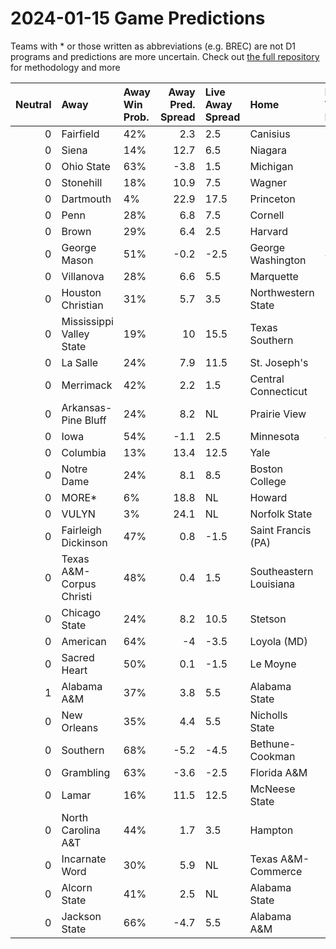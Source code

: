 # 2024-01-15 Game Predictions
Teams with * or those written as abbreviations (e.g. BREC) are not D1 programs and predictions are more uncertain. Check out [the full repository](https://github.com/grdavis/college-basketball-elo) for methodology and more

|   Neutral | Away                     | Away Win Prob.   |   Away Pred. Spread | Live Away Spread   | Home                   | Home Win Prob.   |   Home Pred. Spread |
|----------:|:-------------------------|:-----------------|--------------------:|:-------------------|:-----------------------|:-----------------|--------------------:|
|         0 | Fairfield                | 42%              |                 2.3 | 2.5                | Canisius               | 58%              |                -2.3 |
|         0 | Siena                    | 14%              |                12.7 | 6.5                | Niagara                | 86%              |               -12.7 |
|         0 | Ohio State               | 63%              |                -3.8 | 1.5                | Michigan               | 37%              |                 3.8 |
|         0 | Stonehill                | 18%              |                10.9 | 7.5                | Wagner                 | 82%              |               -10.9 |
|         0 | Dartmouth                | 4%               |                22.9 | 17.5               | Princeton              | 96%              |               -22.9 |
|         0 | Penn                     | 28%              |                 6.8 | 7.5                | Cornell                | 72%              |                -6.8 |
|         0 | Brown                    | 29%              |                 6.4 | 2.5                | Harvard                | 71%              |                -6.4 |
|         0 | George Mason             | 51%              |                -0.2 | -2.5               | George Washington      | 49%              |                 0.2 |
|         0 | Villanova                | 28%              |                 6.6 | 5.5                | Marquette              | 72%              |                -6.6 |
|         0 | Houston Christian        | 31%              |                 5.7 | 3.5                | Northwestern State     | 69%              |                -5.7 |
|         0 | Mississippi Valley State | 19%              |                10   | 15.5               | Texas Southern         | 81%              |               -10   |
|         0 | La Salle                 | 24%              |                 7.9 | 11.5               | St. Joseph's           | 76%              |                -7.9 |
|         0 | Merrimack                | 42%              |                 2.2 | 1.5                | Central Connecticut    | 58%              |                -2.2 |
|         0 | Arkansas-Pine Bluff      | 24%              |                 8.2 | NL                 | Prairie View           | 76%              |                -8.2 |
|         0 | Iowa                     | 54%              |                -1.1 | 2.5                | Minnesota              | 46%              |                 1.1 |
|         0 | Columbia                 | 13%              |                13.4 | 12.5               | Yale                   | 87%              |               -13.4 |
|         0 | Notre Dame               | 24%              |                 8.1 | 8.5                | Boston College         | 76%              |                -8.1 |
|         0 | MORE*                    | 6%               |                18.8 | NL                 | Howard                 | 94%              |               -18.8 |
|         0 | VULYN                    | 3%               |                24.1 | NL                 | Norfolk State          | 97%              |               -24.1 |
|         0 | Fairleigh Dickinson      | 47%              |                 0.8 | -1.5               | Saint Francis (PA)     | 53%              |                -0.8 |
|         0 | Texas A&M-Corpus Christi | 48%              |                 0.4 | 1.5                | Southeastern Louisiana | 52%              |                -0.4 |
|         0 | Chicago State            | 24%              |                 8.2 | 10.5               | Stetson                | 76%              |                -8.2 |
|         0 | American                 | 64%              |                -4   | -3.5               | Loyola (MD)            | 36%              |                 4   |
|         0 | Sacred Heart             | 50%              |                 0.1 | -1.5               | Le Moyne               | 50%              |                -0.1 |
|         1 | Alabama A&M              | 37%              |                 3.8 | 5.5                | Alabama State          | 63%              |                -3.8 |
|         0 | New Orleans              | 35%              |                 4.4 | 5.5                | Nicholls State         | 65%              |                -4.4 |
|         0 | Southern                 | 68%              |                -5.2 | -4.5               | Bethune-Cookman        | 32%              |                 5.2 |
|         0 | Grambling                | 63%              |                -3.6 | -2.5               | Florida A&M            | 37%              |                 3.6 |
|         0 | Lamar                    | 16%              |                11.5 | 12.5               | McNeese State          | 84%              |               -11.5 |
|         0 | North Carolina A&T       | 44%              |                 1.7 | 3.5                | Hampton                | 56%              |                -1.7 |
|         0 | Incarnate Word           | 30%              |                 5.9 | NL                 | Texas A&M-Commerce     | 70%              |                -5.9 |
|         0 | Alcorn State             | 41%              |                 2.5 | NL                 | Alabama State          | 59%              |                -2.5 |
|         0 | Jackson State            | 66%              |                -4.7 | 5.5                | Alabama A&M            | 34%              |                 4.7 |